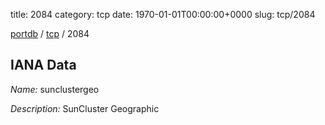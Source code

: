 title: 2084
category: tcp
date: 1970-01-01T00:00:00+0000
slug: tcp/2084

[portdb](/) / [tcp](/category/tcp.html) / 2084


## IANA Data

_Name:_ sunclustergeo

_Description:_ SunCluster Geographic


